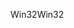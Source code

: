 <span data-ttu-id="3c575-101">Win32</span><span class="sxs-lookup"><span data-stu-id="3c575-101">Win32</span></span>